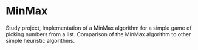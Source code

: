 # MinMax
Study project,
Implementation of a MinMax algorithm for a simple game of picking numbers from a list.
Comparison of the MinMax algorithm to other simple heuristic algorithms.

